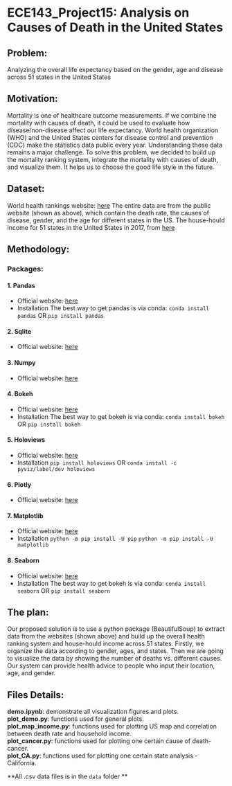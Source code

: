 # ECE143_Project15: Analysis on Causes of Death in the United States 

## Problem:  
Analyzing the overall life expectancy based on the gender, age and disease across 51 states in the United States


## Motivation: 
Mortality is one of healthcare outcome measurements. If we combine the mortality with causes of death, it could be used to evaluate how disease/non-disease affect our life expectancy. 
World health organization (WHO) and the United States centers for disease control and prevention (CDC) make the statistics data public every year. Understanding these data remains a major challenge. To solve this problem, we decided to build up the mortality ranking system, integrate the mortality with causes of death, and visualize them. It helps us to choose the good life style in the future. 

## Dataset:  
World health rankings website: [here](https://www.worldlifeexpectancy.com/usa-cause-of-death-by-age-and-gender)
The entire data are from the public website (shown as above), which contain the death rate, the causes of disease, gender, and the age for different states in the US. 
The house-hould income for 51 states in the United States in 2017, from [here](https://www.census.gov/content/dam/Census/library/publications/2018/acs/acsbr17-01.pdf)

## Methodology:  
### Packages:  
#### 1. Pandas
* Official website: [here](https://pandas.pydata.org/)
* Installation
    The best way to get pandas is via conda:
    `conda install pandas`
    OR
    `pip install pandas`

#### 2. Sqlite
* Official website: [here](https://docs.python.org/2/library/sqlite3.html)


#### 3. Numpy
* Official website: [here](https://www.scipy.org/install.html)


#### 4. Bokeh
* Official website: [here](https://bokeh.pydata.org/en/latest/)
* Installation
The best way to get bokeh is via conda:
`conda install bokeh`
OR
`pip install bokeh`


#### 5. Holoviews
* Official website: [here](http://holoviews.org/)
* Installation
  `pip install holoviews`
  OR
  `conda install -c pyviz/label/dev holoviews`



#### 6. Plotly
* Official website: [here](https://plot.ly/python/)



#### 7. Matplotlib
* Official website: [here](https://matplotlib.org/)
* Installation
  `python -m pip install -U pip`
  `python -m pip install -U matplotlib`



#### 8. Seaborn
* Official website: [here](https://seaborn.pydata.org/)
*	Installation
  The best way to get bokeh is via conda:
  `conda install seaborn`
  OR
  `pip install seaborn`


## The plan: 
Our proposed solution is to use a python package (BeautifulSoup) to extract data from the websites (shown above) and build up the overall health ranking system  and house-hould income across 51 states. Firstly, we organize the data according to gender, ages, and states.  Then we are going to visualize the data by showing the number of deaths vs. different causes.
Our system can provide health advice to people who input their location, age, and gender.

## Files Details:
**demo.ipynb**: demonstrate all visualization figures and plots.  
**plot_demo.py**: functions used for general plots.  
**plot_map_income.py**: functions used for plotting US map and correlation between death rate and household income.  
**plot_cancer.py**: functions used for plotting one certain cause of death-cancer.  
**plot_CA.py**: functions used for plotting one certain state analysis - California.  

**All .csv data files is in the `data` folder **
